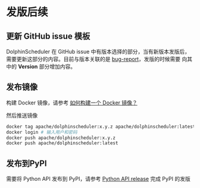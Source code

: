 # 发版后续

## 更新 GitHub issue 模板

DolphinScheduler 在 GitHub issue 中有版本选择的部分，当有新版本发版后，需要更新这部分的内容。目前与版本关联的是
[bug-report](https://github.com/apache/dolphinscheduler/blob/dev/.github/ISSUE_TEMPLATE/bug-report.yml)，发版的时候需要
向其中的 **Version** 部分增加内容。

## 发布镜像

构建 Docker 镜像，请参考 [如何构建一个 Docker 镜像？](https://dolphinscheduler.apache.org/zh-cn/docs/latest/user_doc/guide/start/docker.html)

然后推送镜像

```bash
docker tag apache/dolphinscheduler:x.y.z apache/dolphinscheduler:latest
docker login # 输入用户和密码
docker push apache/dolphinscheduler:x.y.z
docker push apache/dolphinscheduler:latest
```

## 发布到PyPI

需要将 Python API 发布到 PyPI，请参考 [Python API release](https://github.com/apache/dolphinscheduler/blob/dev/dolphinscheduler-python/pydolphinscheduler/RELEASE.md#to-pypi)
完成 PyPI 的发版
